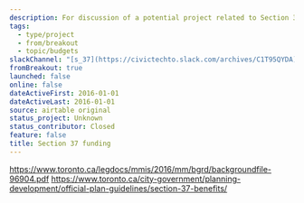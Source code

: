 ```yaml
---
description: For discussion of a potential project related to Section 37 funding.
tags:
  - type/project
  - from/breakout
  - topic/budgets
slackChannel: "[s_37](https://civictechto.slack.com/archives/C1T95QYDA)"
fromBreakout: true
launched: false
online: false
dateActiveFirst: 2016-01-01
dateActiveLast: 2016-01-01
source: airtable original
status_project: Unknown
status_contributor: Closed
feature: false
title: Section 37 funding
---
```

https://www.toronto.ca/legdocs/mmis/2016/mm/bgrd/backgroundfile-96904.pdf
https://www.toronto.ca/city-government/planning-development/official-plan-guidelines/section-37-benefits/
